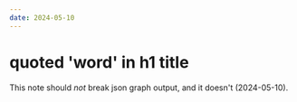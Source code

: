 ```yaml
---
date: 2024-05-10
---
```


# quoted 'word' in h1 title

This note should _not_ break json graph output, and it doesn't (2024-05-10).
